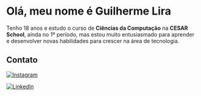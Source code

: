 # Olá, meu nome é Guilherme Lira

Tenho 18 anos e estudo o curso de **Ciências da Computação** na **CESAR School**, ainda no 1º período, mas estou muito entusiasmado para aprender e desenvolver novas habilidades para crescer na área de tecnologia.

## Contato


[![Instagram](https://img.shields.io/badge/Instagram-%23E4405F.svg?style=for-the-badge&logo=Instagram&logoColor=white)](https://www.instagram.com/guilhermeclira)

[![LinkedIn](https://img.shields.io/badge/LinkedIn-%230077B5.svg?style=for-the-badge&logo=linkedin&logoColor=white)](https://www.linkedin.com/in/guilhermeclira)
